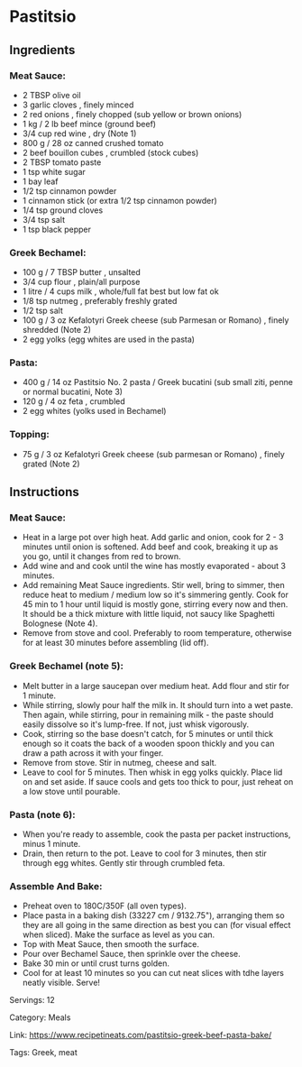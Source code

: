 # Pastitsio

## Ingredients

### Meat Sauce:

- 2 TBSP olive oil
- 3 garlic cloves , finely minced
- 2 red onions , finely chopped (sub yellow or brown onions)
- 1 kg / 2 lb beef mince (ground beef)
- 3/4 cup red wine , dry (Note 1)
- 800 g / 28 oz canned crushed tomato
- 2 beef bouillon cubes , crumbled (stock cubes)
- 2 TBSP tomato paste
- 1 tsp white sugar
- 1 bay leaf
- 1/2 tsp cinnamon powder
- 1 cinnamon stick (or extra 1/2 tsp cinnamon powder)
- 1/4 tsp ground cloves
- 3/4 tsp salt
- 1 tsp black pepper

### Greek Bechamel:

- 100 g / 7 TBSP butter , unsalted
- 3/4 cup flour , plain/all purpose
- 1 litre / 4 cups milk , whole/full fat best but low fat ok
- 1/8 tsp nutmeg , preferably freshly grated
- 1/2 tsp salt
- 100 g / 3 oz Kefalotyri Greek cheese (sub Parmesan or Romano) , finely shredded (Note 2)
- 2 egg yolks (egg whites are used in the pasta)

### Pasta:

- 400 g / 14 oz Pastitsio No. 2 pasta / Greek bucatini (sub small ziti, penne or normal bucatini, Note 3)
- 120 g / 4 oz feta , crumbled
- 2 egg whites (yolks used in Bechamel)

### Topping:

- 75 g / 3 oz Kefalotyri Greek cheese (sub parmesan or Romano) , finely grated (Note 2)

## Instructions

### Meat Sauce:

- Heat in a large pot over high heat. Add garlic and onion, cook for 2 - 3 minutes until onion is softened. Add beef and cook, breaking it up as you go, until it changes from red to brown.
- Add wine and and cook until the wine has mostly evaporated - about 3 minutes.
- Add remaining Meat Sauce ingredients. Stir well, bring to simmer, then reduce heat to medium / medium low so it's simmering gently. Cook for 45 min to 1 hour until liquid is mostly gone, stirring every now and then. It should be a thick mixture with little liquid, not saucy like Spaghetti Bolognese (Note 4).
- Remove from stove and cool. Preferably to room temperature, otherwise for at least 30 minutes before assembling (lid off).

### Greek Bechamel (note 5):

- Melt butter in a large saucepan over medium heat. Add flour and stir for 1 minute.
- While stirring, slowly pour half the milk in. It should turn into a wet paste. Then again, while stirring, pour in remaining milk - the paste should easily dissolve so it's lump-free. If not, just whisk vigorously.
- Cook, stirring so the base doesn't catch, for 5 minutes or until thick enough so it coats the back of a wooden spoon thickly and you can draw a path across it with your finger.
- Remove from stove. Stir in nutmeg, cheese and salt.
- Leave to cool for 5 minutes. Then whisk in egg yolks quickly. Place lid on and set aside. If sauce cools and gets too thick to pour, just reheat on a low stove until pourable.

### Pasta (note 6):

- When you're ready to assemble, cook the pasta per packet instructions, minus 1 minute.
- Drain, then return to the pot. Leave to cool for 3 minutes, then stir through egg whites. Gently stir through crumbled feta.

### Assemble And Bake:

- Preheat oven to 180C/350F (all oven types).
- Place pasta in a baking dish (33227 cm / 9132.75"), arranging them so they are all going in the same direction as best you can (for visual effect when sliced). Make the surface as level as you can.
- Top with Meat Sauce, then smooth the surface.
- Pour over Bechamel Sauce, then sprinkle over the cheese.
- Bake 30 min or until crust turns golden.
- Cool for at least 10 minutes so you can cut neat slices with tdhe layers neatly visible. Serve!

Servings: 12

Category: Meals

Link: https://www.recipetineats.com/pastitsio-greek-beef-pasta-bake/

Tags: Greek, meat

